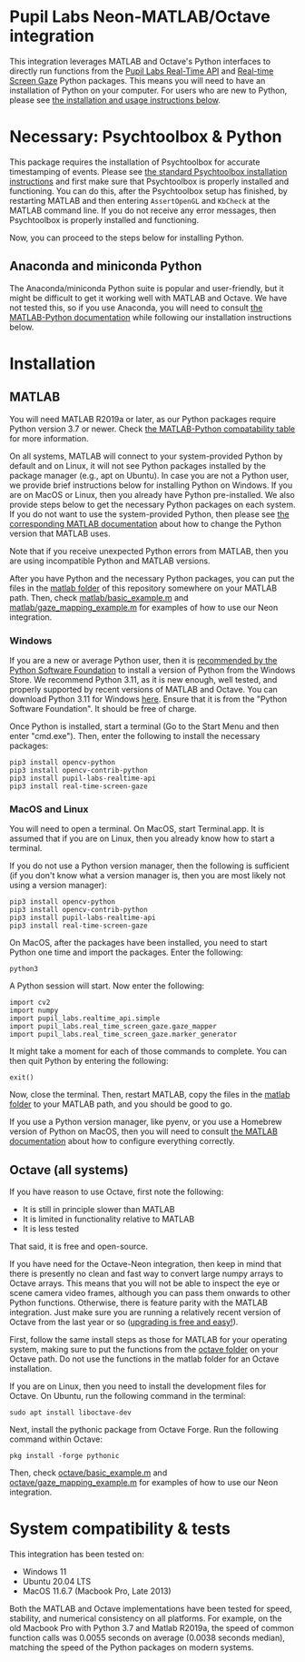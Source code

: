 # Pupil Labs Neon-MATLAB/Octave integration

This integration leverages MATLAB and Octave's Python interfaces to directly run functions from the
[Pupil Labs Real-Time API](https://github.com/pupil-labs/realtime-python-api) and [Real-time Screen Gaze](https://github.com/pupil-labs/real-time-screen-gaze) Python packages.
This means you will need to have an installation of Python on your computer.
For users who are new to Python, please see [the installation and usage instructions below](#installation).

# Necessary: Psychtoolbox & Python

This package requires the installation of Psychtoolbox for accurate timestamping of events. Please see [the standard Psychtoolbox installation instructions](
http://psychtoolbox.org/download.html) and first make sure that Psychtoolbox is properly installed and functioning. You can do this, after the Psychtoolbox setup has finished, by restarting MATLAB and then entering ```AssertOpenGL``` and ```KbCheck``` at the MATLAB command line. If you do not receive any error messages, then Psychtoolbox is properly installed and functioning.

Now, you can proceed to the steps below for installing Python.

## Anaconda and miniconda Python

The Anaconda/miniconda Python suite is popular and user-friendly, but it might be difficult to get it working well with MATLAB and Octave. We have not tested this, so if you use Anaconda, you will need to consult [the MATLAB-Python documentation](https://www.mathworks.com/help/matlab/python-language.html) while following our installation instructions below.

# Installation

## MATLAB

You will need MATLAB R2019a or later, as our Python packages require Python version 3.7 or newer. Check [the MATLAB-Python compatability table](https://www.mathworks.com/support/requirements/python-compatibility.html) for more information.

On all systems, MATLAB will connect to your system-provided Python by default and on Linux, it will not see Python packages installed by the package manager (e.g., apt on Ubuntu).
In case you are not a Python user, we provide brief instructions below for installing Python on Windows. If you are on MacOS or Linux, then you already have Python pre-installed.
We also provide steps below to get the necessary Python packages on each system.
If you do not want to use the system-provided Python, then please see [the corresponding MATLAB documentation](https://www.mathworks.com/help/matlab/python-language.html) about how to change the Python version that MATLAB uses.

Note that if you receive unexpected Python errors from MATLAB, then you are using incompatible Python and MATLAB versions.

After you have Python and the necessary Python packages, you can put the files in the [matlab folder](matlab/) of this repository somewhere on your MATLAB path.
Then, check [matlab/basic_example.m](matlab/basic_example.m) and [matlab/gaze_mapping_example.m](matlab/gaze_mapping_example.m) for examples of how to use our Neon integration.

### Windows

If you are a new or average Python user, then it is [recommended by the Python Software Foundation](https://docs.python.org/3/using/windows.html) to install a version of Python from the Windows Store. We recommend Python 3.11, as it is new enough, well tested, and properly supported by recent versions of MATLAB and Octave. You can download Python 3.11 for Windows [here](https://apps.microsoft.com/detail/9NRWMJP3717K?hl=en-us&gl=US). Ensure that it is from the "Python Software Foundation". It should be free of charge.

Once Python is installed, start a terminal (Go to the Start Menu and then enter "cmd.exe"). Then, enter the following to install the necessary packages:

```
pip3 install opencv-python
pip3 install opencv-contrib-python
pip3 install pupil-labs-realtime-api
pip3 install real-time-screen-gaze
```

### MacOS and Linux

You will need to open a terminal. On MacOS, start Terminal.app. It is assumed that if you are on Linux, then you already know how to start a terminal.

If you do not use a Python version manager, then the following is sufficient (if you don't know what a version manager is, then you are most likely not using a version manager):

```
pip3 install opencv-python
pip3 install opencv-contrib-python
pip3 install pupil-labs-realtime-api
pip3 install real-time-screen-gaze
```

On MacOS, after the packages have been installed, you need to start Python one time and import the packages. Enter the following:

```
python3
```

A Python session will start. Now enter the following:

```
import cv2
import numpy
import pupil_labs.realtime_api.simple
import pupil_labs.real_time_screen_gaze.gaze_mapper
import pupil_labs.real_time_screen_gaze.marker_generator
```

It might take a moment for each of those commands to complete. You can then quit Python by entering the following:

```
exit()
```

Now, close the terminal. Then, restart MATLAB, copy the files in the [matlab folder](matlab/) to your MATLAB path, and you should be good to go.

If you use a Python version manager, like pyenv, or you use a Homebrew version of Python on MacOS, then you will need to consult [the MATLAB documentation](https://www.mathworks.com/help/matlab/python-language.html) about how to configure everything correctly.

## Octave (all systems)

If you have reason to use Octave, first note the following:

- It is still in principle slower than MATLAB
- It is limited in functionality relative to MATLAB
- It is less tested

That said, it is free and open-source.

If you have need for the Octave-Neon integration, then keep in mind
that there is presently no clean and fast way to convert large numpy arrays to Octave arrays.
This means that you will not be able to inspect the eye or scene camera video frames, although you can pass them onwards to other Python functions.
Otherwise, there is feature parity with the MATLAB integration. Just make sure you are running a relatively recent version of Octave from the last year or so ([upgrading is free and easy!](https://octave.org/)).

First, follow the same install steps as those for MATLAB for your operating system, making sure to put the functions from the [octave folder](octave/) on your Octave path. Do not use the functions in the matlab folder for an Octave installation.

If you are on Linux, then you need to install the development files for Octave. On Ubuntu, run the following command in the terminal:

```
sudo apt install liboctave-dev
```

Next, install the pythonic package from Octave Forge. Run the following command within Octave:

```
pkg install -forge pythonic
```

Then, check [octave/basic_example.m](octave/basic_example.m) and [octave/gaze_mapping_example.m](octave/gaze_mapping_example.m) for examples of how to use our Neon integration.

# System compatibility & tests

This integration has been tested on:

- Windows 11
- Ubuntu 20.04 LTS
- MacOS 11.6.7 (Macbook Pro, Late 2013)

Both the MATLAB and Octave implementations have been tested for speed, stability, and numerical consistency on all platforms. For example, on the old Macbook Pro with Python 3.7 and Matlab R2019a, the speed of common function calls was 0.0055 seconds on average (0.0038 seconds median), matching the speed of the Python packages on modern systems.
